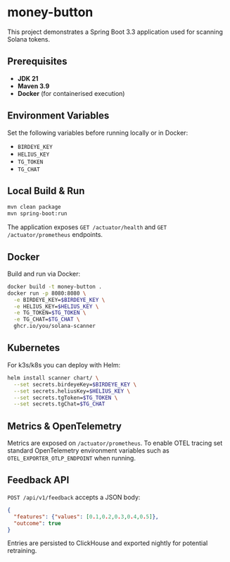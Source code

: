 # money-button

This project demonstrates a Spring Boot 3.3 application used for scanning Solana tokens.

## Prerequisites
- **JDK 21**
- **Maven 3.9**
- **Docker** (for containerised execution)

## Environment Variables
Set the following variables before running locally or in Docker:
- `BIRDEYE_KEY`
- `HELIUS_KEY`
- `TG_TOKEN`
- `TG_CHAT`

## Local Build & Run
```bash
mvn clean package
mvn spring-boot:run
```
The application exposes `GET /actuator/health` and `GET /actuator/prometheus` endpoints.

## Docker
Build and run via Docker:
```bash
docker build -t money-button .
docker run -p 8080:8080 \
  -e BIRDEYE_KEY=$BIRDEYE_KEY \
  -e HELIUS_KEY=$HELIUS_KEY \
  -e TG_TOKEN=$TG_TOKEN \
  -e TG_CHAT=$TG_CHAT \
  ghcr.io/you/solana-scanner
```

## Kubernetes
For k3s/k8s you can deploy with Helm:
```bash
helm install scanner chart/ \
  --set secrets.birdeyeKey=$BIRDEYE_KEY \
  --set secrets.heliusKey=$HELIUS_KEY \
  --set secrets.tgToken=$TG_TOKEN \
  --set secrets.tgChat=$TG_CHAT
```

## Metrics & OpenTelemetry
Metrics are exposed on `/actuator/prometheus`. To enable OTEL tracing set standard
OpenTelemetry environment variables such as `OTEL_EXPORTER_OTLP_ENDPOINT` when running.

## Feedback API
`POST /api/v1/feedback` accepts a JSON body:
```json
{
  "features": {"values": [0.1,0.2,0.3,0.4,0.5]},
  "outcome": true
}
```
Entries are persisted to ClickHouse and exported nightly for potential retraining.
